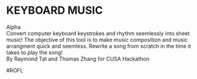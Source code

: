 # KEYBOARD MUSIC
Alpha
<BR>
Convert computer keyboard keystrokes and rhythm seemlessly into sheet music! The objective of this tool is to make music composition and music arrangment quick and seemless. Rewrite a song from scratch in the time it takes to play the song!<br>
By Raymond Tat and Thomas Zhang for CUSA Hackathon

#ROFL

